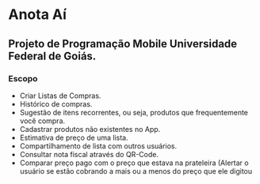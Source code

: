 # Anota Aí
## Projeto de Programação Mobile Universidade Federal de Goiás.

<h3>Escopo</h3>


<ul>
	<li>Criar Listas de Compras.</li>
	<li>Histórico de compras.</li>
	<li>Sugestão de itens recorrentes, ou seja, produtos que frequentemente você compra.</li>
	<li>Cadastrar produtos não existentes no App.</li>
	<li>Estimativa de preço de uma lista.</li>
	<li>Compartilhamento de lista com outros usuários.</li>
	<li>Consultar nota fiscal através do QR-Code.</li>
	<li>Comparar preço pago com o preço que estava na prateleira (Alertar o usuário se estão cobrando a mais ou a menos do preço que ele digitou</li>
</ul>



